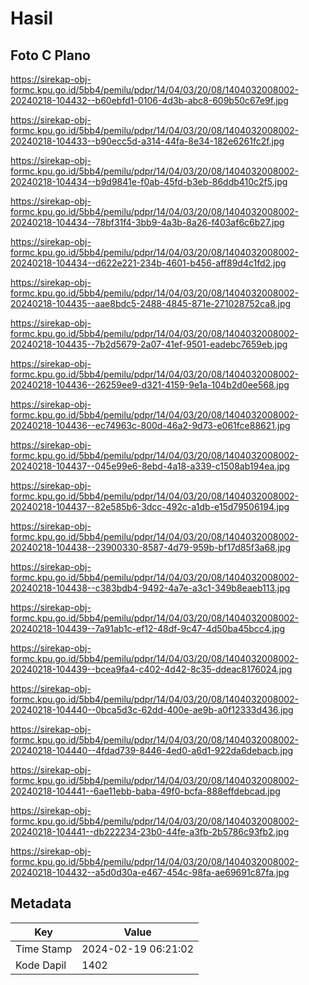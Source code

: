 # Hasil

## Foto C Plano

https://sirekap-obj-formc.kpu.go.id/5bb4/pemilu/pdpr/14/04/03/20/08/1404032008002-20240218-104432--b60ebfd1-0106-4d3b-abc8-609b50c67e9f.jpg

https://sirekap-obj-formc.kpu.go.id/5bb4/pemilu/pdpr/14/04/03/20/08/1404032008002-20240218-104433--b90ecc5d-a314-44fa-8e34-182e6261fc2f.jpg

https://sirekap-obj-formc.kpu.go.id/5bb4/pemilu/pdpr/14/04/03/20/08/1404032008002-20240218-104434--b9d9841e-f0ab-45fd-b3eb-86ddb410c2f5.jpg

https://sirekap-obj-formc.kpu.go.id/5bb4/pemilu/pdpr/14/04/03/20/08/1404032008002-20240218-104434--78bf31f4-3bb9-4a3b-8a26-f403af6c6b27.jpg

https://sirekap-obj-formc.kpu.go.id/5bb4/pemilu/pdpr/14/04/03/20/08/1404032008002-20240218-104434--d622e221-234b-4601-b456-aff89d4c1fd2.jpg

https://sirekap-obj-formc.kpu.go.id/5bb4/pemilu/pdpr/14/04/03/20/08/1404032008002-20240218-104435--aae8bdc5-2488-4845-871e-271028752ca8.jpg

https://sirekap-obj-formc.kpu.go.id/5bb4/pemilu/pdpr/14/04/03/20/08/1404032008002-20240218-104435--7b2d5679-2a07-41ef-9501-eadebc7659eb.jpg

https://sirekap-obj-formc.kpu.go.id/5bb4/pemilu/pdpr/14/04/03/20/08/1404032008002-20240218-104436--26259ee9-d321-4159-9e1a-104b2d0ee568.jpg

https://sirekap-obj-formc.kpu.go.id/5bb4/pemilu/pdpr/14/04/03/20/08/1404032008002-20240218-104436--ec74963c-800d-46a2-9d73-e061fce88621.jpg

https://sirekap-obj-formc.kpu.go.id/5bb4/pemilu/pdpr/14/04/03/20/08/1404032008002-20240218-104437--045e99e6-8ebd-4a18-a339-c1508ab194ea.jpg

https://sirekap-obj-formc.kpu.go.id/5bb4/pemilu/pdpr/14/04/03/20/08/1404032008002-20240218-104437--82e585b6-3dcc-492c-a1db-e15d79506194.jpg

https://sirekap-obj-formc.kpu.go.id/5bb4/pemilu/pdpr/14/04/03/20/08/1404032008002-20240218-104438--23900330-8587-4d79-959b-bf17d85f3a68.jpg

https://sirekap-obj-formc.kpu.go.id/5bb4/pemilu/pdpr/14/04/03/20/08/1404032008002-20240218-104438--c383bdb4-9492-4a7e-a3c1-349b8eaeb113.jpg

https://sirekap-obj-formc.kpu.go.id/5bb4/pemilu/pdpr/14/04/03/20/08/1404032008002-20240218-104439--7a91ab1c-ef12-48df-9c47-4d50ba45bcc4.jpg

https://sirekap-obj-formc.kpu.go.id/5bb4/pemilu/pdpr/14/04/03/20/08/1404032008002-20240218-104439--bcea9fa4-c402-4d42-8c35-ddeac8176024.jpg

https://sirekap-obj-formc.kpu.go.id/5bb4/pemilu/pdpr/14/04/03/20/08/1404032008002-20240218-104440--0bca5d3c-62dd-400e-ae9b-a0f12333d436.jpg

https://sirekap-obj-formc.kpu.go.id/5bb4/pemilu/pdpr/14/04/03/20/08/1404032008002-20240218-104440--4fdad739-8446-4ed0-a6d1-922da6debacb.jpg

https://sirekap-obj-formc.kpu.go.id/5bb4/pemilu/pdpr/14/04/03/20/08/1404032008002-20240218-104441--6ae11ebb-baba-49f0-bcfa-888effdebcad.jpg

https://sirekap-obj-formc.kpu.go.id/5bb4/pemilu/pdpr/14/04/03/20/08/1404032008002-20240218-104441--db222234-23b0-44fe-a3fb-2b5786c93fb2.jpg

https://sirekap-obj-formc.kpu.go.id/5bb4/pemilu/pdpr/14/04/03/20/08/1404032008002-20240218-104432--a5d0d30a-e467-454c-98fa-ae69691c87fa.jpg


## Metadata

| Key        | Value               |
| ---------- | ------------------- |
| Time Stamp | 2024-02-19 06:21:02 |
| Kode Dapil | 1402                |



